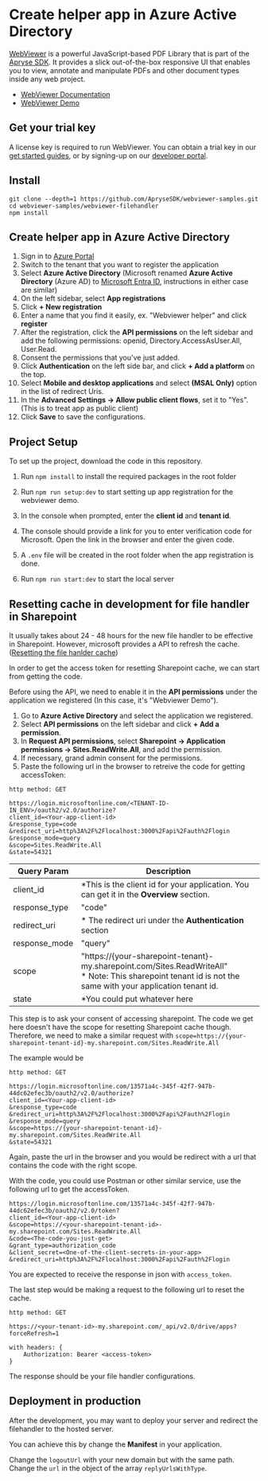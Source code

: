 # Create helper app in Azure Active Directory

[WebViewer](https://docs.apryse.com/web/guides/get-started) is a powerful JavaScript-based PDF Library that is part of the [Apryse SDK](https://apryse.com/). It provides a slick out-of-the-box responsive UI that enables you to view, annotate and manipulate PDFs and other document types inside any web project.

- [WebViewer Documentation](https://docs.apryse.com/web/guides/get-started)
- [WebViewer Demo](https://showcase.apryse.com/)

## Get your trial key

A license key is required to run WebViewer. You can obtain a trial key in our [get started guides](https://docs.apryse.com/web/guides/get-started), or by signing-up on our [developer portal](https://dev.apryse.com/).

## Install

```
git clone --depth=1 https://github.com/ApryseSDK/webviewer-samples.git
cd webviewer-samples/webviewer-filehandler
npm install
```

## Create helper app in Azure Active Directory

1. Sign in to [Azure Portal](https://azure.microsoft.com/en-us/get-started/azure-portal/)
2. Switch to the tenant that you want to register the application
3. Select **Azure Active Directory** (Microsoft renamed **Azure Active Directory** (Azure AD) to [Microsoft Entra ID](https://learn.microsoft.com/en-us/entra/fundamentals/new-name), instructions in either case are similar)
4. On the left sidebar, select **App registrations**
5. Click **+ New registration**
6. Enter a name that you find it easily, ex. "Webviewer helper" and click **register**
7. After the registration, click the **API permissions** on the left sidebar and add the following permissions: openid, Directory.AccessAsUser.All, User.Read.
8. Consent the permissions that you've just added.
9. Click **Authentication** on the left side bar, and click **+ Add a platform** on the top.
10. Select **Mobile and desktop applications** and select **(MSAL Only)** option in the list of redirect Uris.
11. In the **Advanced Settings -> Allow public client flows**, set it to "Yes". (This is to treat app as public client)
12. Click **Save** to save the configurations.

## Project Setup

To set up the project, download the code in this repository.

1. Run `npm install` to install the required packages in the root folder

2. Run `npm run setup:dev` to start setting up app registration for the webviewer demo. 

3. In the console when prompted, enter the **client id** and **tenant id**.

4. The console should provide a link for you to enter verification code for Microsoft. Open the link in the browser and enter the given code.

5. A `.env` file will be created in the root folder when the app registration is done.

6. Run `npm run start:dev` to start the local server

## Resetting cache in development for file handler in Sharepoint

It usually takes about 24 - 48 hours for the new file handler to be effective in Sharepoint. However, microsoft provides a API to refresh the cache. ([Resetting the file hanlder cache](https://docs.microsoft.com/en-us/onedrive/developer/file-handlers/reset-cache?view=odsp-graph-online))

In order to get the access token for resetting Sharepoint cache, we can start from getting the code.

Before using the API, we need to enable it in the **API permissions** under the application we registered (In this case, it's "Webviewer Demo").

1. Go to **Azure Active Directory** and select the application we registered.
2. Select **API permissions** on the left sidebar and click **+ Add a permission**.
3. In **Request API permissions**, select **Sharepoint -> Application permissions -> Sites.ReadWrite.All**, and add the permission.
4. If necessary, grand admin consent for the permissions.
5. Paste the following url in the browser to retreive the code for getting accessToken:
```
http method: GET

https://login.microsoftonline.com/<TENANT-ID-IN_ENV>/oauth2/v2.0/authorize?
client_id=<Your-app-client-id>
&response_type=code
&redirect_uri=http%3A%2F%2Flocalhost:3000%2Fapi%2Fauth%2Flogin
&response_mode=query
&scope=Sites.ReadWrite.All
&state=54321
```
| Query Param  | Description |
| -----------  | ------------|
| client_id    | *This is the client id for your application. You can get it in the **Overview** section.|
| response_type| "code" |
|redirect_uri  |* The redirect uri under the **Authentication** section|
|response_mode |"query"|
|scope         |"https://{your-sharepoint-tenant}-my.sharepoint.com/Sites.ReadWriteAll" <br /> * Note: This sharepoint tenant id is not the same with your application tenant id. |
|state         |*You could put whatever here|

This step is to ask your consent of accessing sharepoint. The code we get here doesn't have the scope for resetting Sharepoint cache though.
Therefore, we need to make a similar request with `scope=https://{your-sharepoint-tenant-id}-my.sharepoint.com/Sites.ReadWrite.All`

The example would be 
```
http method: GET

https://login.microsoftonline.com/13571a4c-345f-42f7-947b-44dc62efec3b/oauth2/v2.0/authorize?
client_id=<Your-app-client-id>
&response_type=code
&redirect_uri=http%3A%2F%2Flocalhost:3000%2Fapi%2Fauth%2Flogin
&response_mode=query
&scope=https://{your-sharepoint-tenant-id}-my.sharepoint.com/Sites.ReadWrite.All
&state=54321
```

Again, paste the url in the browser and you would be redirect with a url that contains the code with the right scope.

With the code, you could use Postman or other similar service, use the following url to get the accessToken.

```
https://login.microsoftonline.com/13571a4c-345f-42f7-947b-44dc62efec3b/oauth2/v2.0/token?
client_id=<Your-app-client-id>
&scope=https://<your-sharepoint-tenant-id>-my.sharepoint.com/Sites.ReadWrite.All
&code=<The-code-you-just-get>
&grant_type=authorization_code
&client_secret=<One-of-the-client-secrets-in-your-app>
&redirect_uri=http%3A%2F%2Flocalhost:3000%2Fapi%2Fauth%2Flogin
```

You are expected to receive the response in json with `access_token`.

The last step would be making a request to the following url to reset the cache.

```
http method: GET

https://<your-tenant-id>-my.sharepoint.com/_api/v2.0/drive/apps?forceRefresh=1

with headers: {
    Authorization: Bearer <access-token>
}
```

The response should be your file handler configurations.


## Deployment in production
After the development, you may want to deploy your server and redirect the filehandler to the hosted server.

You can achieve this by change the **Manifest** in your application.

Change the `logoutUrl` with your new domain but with the same path. Change the `url` in the object of the array `replyUrlsWithType`.

